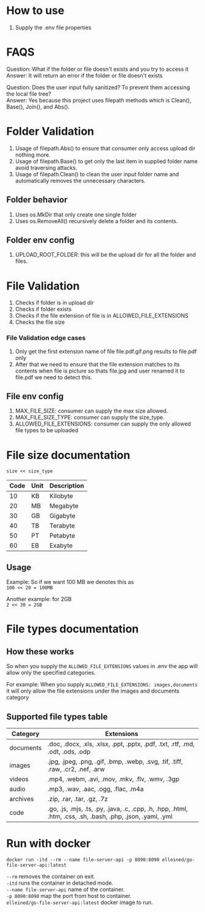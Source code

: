 # How to use
1. Supply the .env file properties

# FAQS
Question: What if the folder or file doesn't exists and you try to access it  
Answer: It will return an error if the folder or file doesn't exists

Question: Does the user input fully sanitized? To prevent them accessing the local file tree?  
Answer: Yes because this project uses filepath methods which is Clean(), Base(), Join(), and Abs().

# Folder Validation
1. Usage of filepath.Abs() to ensure that consumer only access upload dir nothing more.
2. Usage of filepath.Base() to get only the last item in supplied folder name avoid traversing attacks.
3. Usage of filepath.Clean() to clean the user input folder name and automatically removes the unnecessary characters. 

## Folder behavior
1. Uses os.MkDir that only create one single folder
2. Uses os.RemoveAll() recursively delete a folder and its contents.

## Folder env config
1. UPLOAD_ROOT_FOLDER: this will be the upload dir for all the folder and files.

# File Validation
1. Checks if folder is in upload dir 
2. Checks if folder exists 
3. Checks if the file extension of file is in ALLOWED_FILE_EXTENSIONS
4. Checks the file size

### File Validation edge cases
1. Only get the first extension name of file file.pdf.gif.png results to file.pdf only
2. After that we need to ensure that the file extension matches to its contents when file is picture so thats file.jpg and user renamed it to file.pdf we need to detect this.

## File env config
1. MAX_FILE_SIZE: consumer can supply the max size allowed.
2. MAX_FILE_SIZE_TYPE: consumer can supply the size_type.
3. ALLOWED_FILE_EXTENSIONS: consumer can supply the only allowed file types to be uploaded

# File size documentation
`size << size_type`

| Code | Unit      | Description  |
|------|-----------|--------------|
| 10   | KB        | Kilobyte     |
| 20   | MB        | Megabyte     |
| 30   | GB        | Gigabyte     |
| 40   | TB        | Terabyte     |
| 50   | PT        | Petabyte     |
| 60   | EB        | Exabyte      |

## Usage
Example: So if we want 100 MB we denotes this as  
`100 << 20 = 100MB`

Another example: for 2GB  
`2 << 30 = 2GB`

# File types documentation

## How these works
So when you supply the `ALLOWED_FILE_EXTENSIONS` values in .env the app will allow only the specified categories.

For example: When you supply `ALLOWED_FILE_EXTENSIONS: images,documents` it will only allow the file extensions under the images and documents category

## Supported file types table
| Category  | Extensions                                                                                      |
|-----------|-------------------------------------------------------------------------------------------------|
| documents | .doc, .docx, .xls, .xlsx, .ppt, .pptx, .pdf, .txt, .rtf, .md, .odt, .ods, .odp                  |
| images    | .jpg, .jpeg, .png, .gif, .bmp, .webp, .svg, .tif, .tiff, .raw, .cr2, .nef, .arw                 |
| videos    | .mp4, .webm, .avi, .mov, .mkv, .flv, .wmv, .3gp                                                  |
| audio     | .mp3, .wav, .aac, .ogg, .flac, .m4a                                                              |
| archives  | .zip, .rar, .tar, .gz, .7z                                                                       |
| code      | .go, .js, .mjs, .ts, .py, .java, .c, .cpp, .h, .hpp, .html, .htm, .css, .sh, .bash, .php, .json, .yaml, .yml |



# Run with docker
```
docker run -itd --rm --name file-server-api -p 8090:8090 elleined/go-file-server-api:latest
```
`--rm` removes the container on exit.  
`-itd` runs the container in detached mode.  
`--name file-server-api` name of the container.  
`-p 8090:8090` map the port from host to container.  
`elleined/go-file-server-api:latest` docker image to run.  